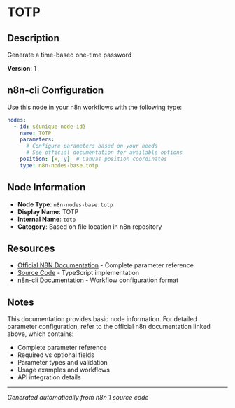 # TOTP

## Description

Generate a time-based one-time password

**Version**: 1

## n8n-cli Configuration

Use this node in your n8n workflows with the following type:

```yaml
nodes:
  - id: ${unique-node-id}
    name: TOTP
    parameters:
      # Configure parameters based on your needs
      # See official documentation for available options
    position: [x, y]  # Canvas position coordinates
    type: n8n-nodes-base.totp
```

## Node Information

- **Node Type**: `n8n-nodes-base.totp`
- **Display Name**: TOTP
- **Internal Name**: `totp`
- **Category**: Based on file location in n8n repository

## Resources

- [Official N8N Documentation](https://docs.n8n.io/integrations/builtin/app-nodes/n8n-nodes-base.totp/) - Complete parameter reference
- [Source Code](https://github.com/n8n-io/n8n/blob/master/packages/nodes-base/nodes/Totp/Totp.node.ts) - TypeScript implementation
- [n8n-cli Documentation](https://github.com/edenreich/n8n-cli) - Workflow configuration format

## Notes

This documentation provides basic node information. For detailed parameter configuration, 
refer to the official n8n documentation linked above, which contains:

- Complete parameter reference
- Required vs optional fields
- Parameter types and validation
- Usage examples and workflows
- API integration details

---
*Generated automatically from n8n 1 source code*
